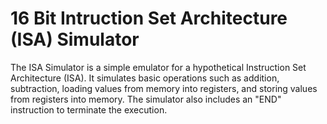 # 16 Bit Intruction Set Architecture (ISA) Simulator
The ISA Simulator is a simple emulator for a hypothetical Instruction Set Architecture (ISA). It simulates basic operations such as addition, subtraction, loading values from memory into registers, and storing values from registers into memory. The simulator also includes an "END" instruction to terminate the execution.
